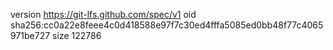 version https://git-lfs.github.com/spec/v1
oid sha256:cc0a22e8feee4c0d418588e97f7c30ed4fffa5085ed0bb48f77c4065971be727
size 122786
